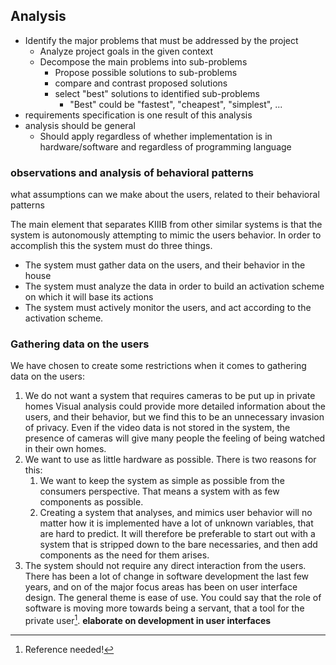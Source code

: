 ## Analysis

* Identify the major problems that must be addressed by the project
	* Analyze project goals in the given context
	* Decompose the main problems into sub-problems
		* Propose possible solutions to sub-problems
		* compare and contrast proposed solutions
		* select "best" solutions to identified sub-problems
			* "Best" could be "fastest", "cheapest", "simplest", ...
* requirements specification is one result of this analysis
* analysis should be general
	* Should apply regardless of whether implementation is in hardware/software and regardless of programming language

### observations and analysis of behavioral patterns
what assumptions can we make about the users, related to their behavioral patterns


The main element that separates KIIIB from other similar systems is that the system is autonomously attempting to mimic the users behavior.  In order to accomplish this the system must do three things.

*  The system must gather data on the users, and their behavior in the house
* The system must analyze the data in order to build an activation scheme on which it will base its actions
* The system must actively monitor the users, and act according to the activation scheme.

### Gathering data on the users
We have chosen to create some restrictions when it comes to gathering data on the users:

1. We do not want a system that requires cameras to be put up in private homes
	Visual analysis could provide more detailed information about the users, and their behavior, but we find this to be an unnecessary invasion of privacy. Even if the video data is not stored in the system, the presence of cameras will give many people the feeling of being watched in their own homes.
2. We want to use as little hardware as possible.
	There is two reasons for this:
	1.  We want to keep the system as simple as possible from the consumers perspective. That means a system with as few components as possible.
	2. Creating a system that analyses, and mimics user behavior will no matter how it is implemented have a lot of unknown variables, that are hard to predict. It will therefore be preferable to start out with a system that is stripped down to the bare necessaries, and then add components as the need for them arises.
3. The system should not require any direct interaction from the users.
	There has been a lot of change in software development the last few years, and on of the major focus areas has been on user interface design. The general theme is ease of use. You could say that the role of software is moving more towards being a servant, that a tool for the private user[^need-ref]. **elaborate on development in user interfaces**
[^need-ref]: Reference needed!

	

	